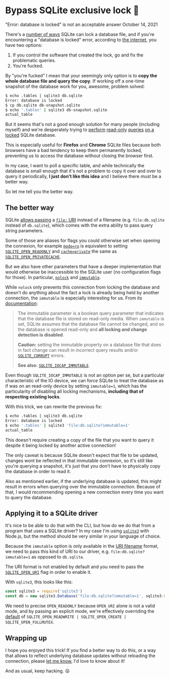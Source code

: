 # Bypass SQLite exclusive lock 🔐
"Error: database is locked" is not an acceptable answer
October 14, 2021

There's a [number of ways](https://www.sqlite.org/lockingv3.html) SQLite
can lock a database file, and if you're encountering a "database is
locked" error, according to [the internet](https://stackoverflow.com/questions/151026/how-do-i-unlock-a-sqlite-database),
you have two options:

1. If you control the software that created the lock, go and fix the
   problematic queries.
1. You're fucked.

By "you're fucked" I mean that your seemingly only option is to **copy
the whole database file and query the copy**. If working off a one-time
snapshot of the database work for you, awesome, problem solved:

```sh
$ echo .tables | sqlite3 db.sqlite
Error: database is locked
$ cp db.sqlite db-snapshot.sqlite
$ echo '.tables' | sqlite3 db-snapshot.sqlite
actual_table
```

But it seems that's not a good enough solution for many people (including myself)
and we're desperately trying to [perform](https://stackoverflow.com/questions/7857755/is-it-possible-to-open-a-locked-sqlite-database-in-read-only-mode)
[read-only](https://www.linuxquestions.org/questions/linux-server-73/can-i-open-sqlite-datbase-in-read-only-mode-4175578075/)
[queries](https://github.com/skeeto/emacsql/issues/34)
[on a](https://www.reddit.com/r/firefox/comments/aw01gq/how_to_disable_sqlite_database_locking_for/)
[locked](https://dba.stackexchange.com/questions/45368/how-do-i-prevent-sqlite-database-locks)
SQLite database.

This is especially useful for **Firefox** and **Chrome** SQLite files
because both browsers have a bad tendency to keep them permanently
locked, preventing us to access the database without closing the browser
first.

In my case, I want to poll a specific table, and while technically the
database is small enough that it's not a problem to copy it over and
over to query it periodically, **I just don't like this idea**
and I believe there *must* be a better way.

So let me tell you the better way.

## The better way

SQLite [allows passing](https://www.sqlite.org/c3ref/open.html) a
[`file:` URI](https://www.sqlite.org/uri.html) instead of a filename
(e.g. `file:db.sqlite` instead of `db.sqlite`), which comes with the
extra ability to pass query string parameters.

Some of those are aliases for flags you could otherwise set when opening
the connexion, for example [`mode=ro`](https://github.com/sqlite/sqlite/blob/8436f53ebe369e0d646068d3b25ea11673debf0e/src/main.c#L3023)
is equivalent to setting [`SQLITE_OPEN_READONLY`](https://www.sqlite.org/c3ref/c_open_autoproxy.html)
and [`cache=private`](https://github.com/sqlite/sqlite/blob/8436f53ebe369e0d646068d3b25ea11673debf0e/src/main.c#L3011)
the same as [`SQLITE_OPEN_PRIVATECACHE`](https://www.sqlite.org/c3ref/c_open_autoproxy.html).

But we also have other parameters that have a deeper implementation that
would otherwise be inaccessible to the SQLite user (no configuration
flags for those). In particular, [`nolock`](https://github.com/sqlite/sqlite/blob/8436f53ebe369e0d646068d3b25ea11673debf0e/src/pager.c#L4913)
and [`immutable`](https://github.com/sqlite/sqlite/blob/8436f53ebe369e0d646068d3b25ea11673debf0e/src/pager.c#L4915).

While `nolock` only prevents this connection from locking the database
and doesn't do anything about the fact a lock is already being held by
another connection, the `immutable` is especially interesting for us.
From its [documentation](https://www.sqlite.org/c3ref/open.html):

> The immutable parameter is a boolean query parameter that indicates
> that the database file is stored on read-only media. When `immutable`
> is set, SQLite assumes that the database file cannot be changed, and
> so the database is opened read-only and **all locking and change
> detection is disabled**.
>
> **Caution:** setting the immutable property on a database file that
> does in fact change can result in incorrect query results and/or
> [`SQLITE_CORRUPT`](https://www.sqlite.org/rescode.html#corrupt) errors.
>
> **See also:** [`SQLITE_IOCAP_IMMUTABLE`](https://www.sqlite.org/c3ref/c_iocap_atomic.html).

Even though `SQLITE_IOCAP_IMMUTABLE` is not an option per se, but a
particular characteristic of the IO device, we can force SQLite to treat
the database as if was on an read-only device by setting `immutable=1`,
which has the particularity of disabling all locking mechanisms,
**including that of respecting existing locks**.

With this trick, we can rewrite the previous fix:

```sh
$ echo .tables | sqlite3 db.sqlite
Error: database is locked
$ echo '.tables' | sqlite3 'file:db.sqlite?immutable=1'
actual_table
```

This doesn't require creating a copy of the file that you want to
query it despite it being locked by another active connection!

The only caveat is because SQLite doesn't expect that file to be
updated, changes wont be reflected in that immutable connexion, so it's
still like you're querying a snapshot, it's just that you don't have to
physically copy the database in order to read it.

Also as mentioned earlier, if the underlying database is updated, this
might result in errors when querying over the immutable connection.
Because of that, I would recommending opening a new connection every
time you want to query the database.

## Applying it to a SQLite driver

It's nice to be able to do that with the CLI, but how do we do that from
a program that uses a SQLite driver? In my case I'm using
[`sqlite3`](https://www.npmjs.com/package/sqlite3) with Node.js, but the
method should be very similar in your language of choice.

Because the `immutable` option is only available in the [URI filename](https://www.sqlite.org/uri.html)
format, we need to pass this kind of URI to our driver, e.g.
`file:db.sqlite?immutable=1` as opposed to `db.sqlite`.

The URI format is not enabled by default and you need to pass the
[`SQLITE_OPEN_URI`](https://www.sqlite.org/c3ref/c_open_autoproxy.html)
flag in order to enable it.

With `sqlite3`, this looks like this:

```js
const sqlite3 = require('sqlite3')
const db = new sqlite3.Database('file:db.sqlite?immutable=1', sqlite3.OPEN_READONLY | sqlite3.OPEN_URI)
```

We need to precise `OPEN_READONLY` because `OPEN_URI` alone is not a
valid mode, and by passing an explicit mode, we're effectively
overriding the [default](https://github.com/mapbox/node-sqlite3/blob/918052b538b0effe6c4a44c74a16b2749c08a0d2/src/database.cc#L135)
of `SQLITE_OPEN_READWRITE | SQLITE_OPEN_CREATE | SQLITE_OPEN_FULLMUTEX`.

## Wrapping up

I hope you enjoyed this trick! If you find a better way to do this, or
a way that allows to reflect underlying database updates without
reloading the connection, please [let me know](/val.md#contact), I'd
love to know about it!

And as usual, keep hacking. 😜
